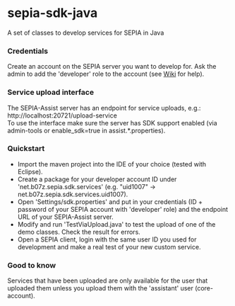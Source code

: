 # sepia-sdk-java
A set of classes to develop services for SEPIA in Java

### Credentials
Create an account on the SEPIA server you want to develop for.
Ask the admin to add the 'developer' role to the account (see [Wiki](https://github.com/SEPIA-Framework/sepia-docs/wiki/Create-and-Edit-Users) for help).

### Service upload interface
The SEPIA-Assist server has an endpoint for service uploads, e.g.: http://localhost:20721/upload-service  
To use the interface make sure the server has SDK support enabled (via admin-tools or enable_sdk=true in assist.*.properties).

### Quickstart
- Import the maven project into the IDE of your choice (tested with Eclipse).
- Create a package for your developer account ID under 'net.b07z.sepia.sdk.services' (e.g. "uid1007" -> net.b07z.sepia.sdk.services.uid1007).
- Open 'Settings/sdk.properties' and put in your credentials (ID + password of your SEPIA account with 'developer' role) and the endpoint URL of your SEPIA-Assist server.
- Modify and run 'TestViaUpload.java' to test the upload of one of the demo classes. Check the result for errors.
- Open a SEPIA client, login with the same user ID you used for development and make a real test of your new custom service.

### Good to know
Services that have been uploaded are only available for the user that uploaded them unless you upload them with the 'assistant' user (core-account).
